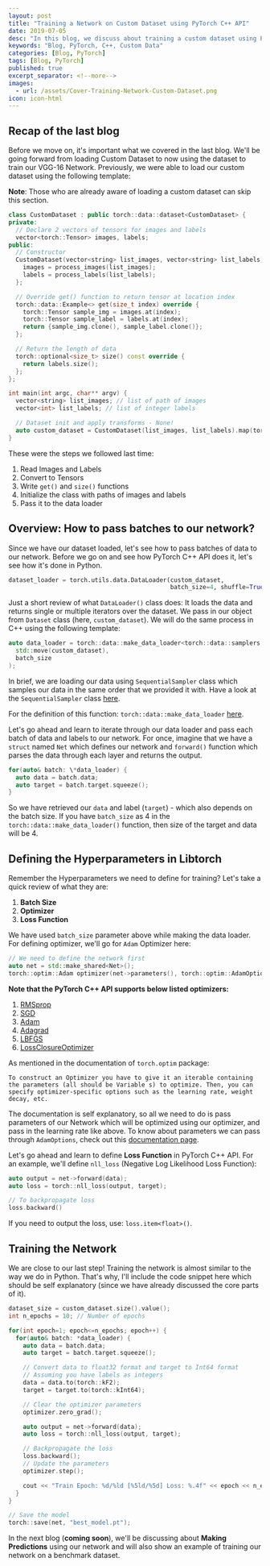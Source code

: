 ```yaml
---
layout: post
title: "Training a Network on Custom Dataset using PyTorch C++ API"
date: 2019-07-05
desc: "In this blog, we discuss about training a custom dataset using PyTorch C++ API"
keywords: "Blog, PyTorch, C++, Custom Data"
categories: [Blog, PyTorch]
tags: [Blog, PyTorch]
published: true
excerpt_separator: <!--more-->
images:
  - url: /assets/Cover-Training-Network-Custom-Dataset.png
icon: icon-html
---
```


## Recap of the last blog

Before we move on, it's important what we covered in the last blog. We'll be going forward from loading Custom Dataset to now using the dataset to train our VGG-16 Network. Previously, we were able to load our custom dataset using the following template:

<!--more-->
**Note**: Those who are already aware of loading a custom dataset can skip this section.

```cpp
class CustomDataset : public torch::data::dataset<CustomDataset> {
private:
  // Declare 2 vectors of tensors for images and labels
  vector<torch::Tensor> images, labels;
public:
  // Constructor
  CustomDataset(vector<string> list_images, vector<string> list_labels) {
    images = process_images(list_images);
    labels = process_labels(list_labels);
  };

  // Override get() function to return tensor at location index
  torch::data::Example<> get(size_t index) override {
    torch::Tensor sample_img = images.at(index);
    torch::Tensor sample_label = labels.at(index);
    return {sample_img.clone(), sample_label.clone()};
  };

  // Return the length of data
  torch::optional<size_t> size() const override {
    return labels.size();
  };
};

int main(int argc, char** argv) {
  vector<string> list_images; // list of path of images
  vector<int> list_labels; // list of integer labels

  // Dataset init and apply transforms - None!
  auto custom_dataset = CustomDataset(list_images, list_labels).map(torch::data::transforms::Stack<>());
}
```

These were the steps we followed last time:

1. Read Images and Labels
2. Convert to Tensors
3. Write `get()` and `size()` functions
4. Initialize the class with paths of images and labels
5. Pass it to the data loader

## Overview: How to pass batches to our network?

Since we have our dataset loaded, let's see how to pass batches of data to our network. Before we go on and see how PyTorch C++ API does it, let's see how it's done in Python.

```python
dataset_loader = torch.utils.data.DataLoader(custom_dataset,
                                             batch_size=4, shuffle=True)
```

Just a short review of what `DataLoader()` class does: It loads the data and returns single or multiple iterators over the dataset. We pass in our object from `Dataset` class (here, `custom_dataset`). We will do the same process in C++ using the following template:

```cpp
auto data_loader = torch::data::make_data_loader<torch::data::samplers::SequentialSampler>(
  std::move(custom_dataset),
  batch_size
);
```

In brief, we are loading our data using `SequentialSampler` class which samples our data in the same order that we provided it with. Have a look at the `SequentialSampler` class [here](https://pytorch.org/docs/stable/data.html#torch.utils.data.SequentialSampler).

For the definition of this function: `torch::data::make_data_loader` [here](https://pytorch.org/cppdocs/api/function_namespacetorch_1_1data_1a0d29ca9900cae66957c5cc5052ecc122.html#exhale-function-namespacetorch-1-1data-1a0d29ca9900cae66957c5cc5052ecc122).

Let's go ahead and learn to iterate through our data loader and pass each batch of data and labels to our network. For once, imagine that we have a `struct` named `Net` which defines our network and `forward()` function which parses the data through each layer and returns the output.

```cpp
for(auto& batch: \*data_loader) {
  auto data = batch.data;
  auto target = batch.target.squeeze();
}
```

So we have retrieved our `data` and label (`target`) - which also depends on the batch size. If you have `batch_size` as 4 in the `torch::data::make_data_loader()` function, then size of the target and data will be 4.

## Defining the Hyperparameters in Libtorch

Remember the Hyperparameters we need to define for training? Let's take a quick review of what they are:

1. **Batch Size**
2. **Optimizer**
3. **Loss Function**

We have used `batch_size` parameter above while making the data loader. For defining optimizer, we'll go for `Adam` Optimizer here:

```cpp
// We need to define the network first
auto net = std::make_shared<Net>();
torch::optim::Adam optimizer(net->parameters(), torch::optim::AdamOptions(1e-3));
```

**Note that the PyTorch C++ API supports below listed optimizers:**

1. [RMSprop](https://pytorch.org/cppdocs/api/classtorch_1_1optim_1_1_r_m_sprop.html#exhale-class-classtorch-1-1optim-1-1-r-m-sprop)
2. [SGD](https://pytorch.org/cppdocs/api/classtorch_1_1optim_1_1_s_g_d.html#exhale-class-classtorch-1-1optim-1-1-s-g-d)
3. [Adam](https://pytorch.org/cppdocs/api/classtorch_1_1optim_1_1_adam.html#exhale-class-classtorch-1-1optim-1-1-adam)
4. [Adagrad](https://pytorch.org/cppdocs/api/classtorch_1_1optim_1_1_adagrad.html#exhale-class-classtorch-1-1optim-1-1-adagrad)
5. [LBFGS](https://pytorch.org/cppdocs/api/classtorch_1_1optim_1_1_l_b_f_g_s.html#exhale-class-classtorch-1-1optim-1-1-l-b-f-g-s)
6. [LossClosureOptimizer](https://pytorch.org/cppdocs/api/classtorch_1_1optim_1_1_loss_closure_optimizer.html#exhale-class-classtorch-1-1optim-1-1-loss-closure-optimizer)

As mentioned in the documentation of `torch.optim` package:

```docs
To construct an Optimizer you have to give it an iterable containing the parameters (all should be Variable s) to optimize. Then, you can specify optimizer-specific options such as the learning rate, weight decay, etc.
```

The documentation is self explanatory, so all we need to do is pass parameters of our Network which will be optimized using our optimizer, and pass in the learning rate like above. To know about parameters we can pass through `AdamOptions`, check out this [documentation page](https://pytorch.org/cppdocs/api/structtorch_1_1optim_1_1_adam_options.html#exhale-struct-structtorch-1-1optim-1-1-adam-options).

Let's go ahead and learn to define **Loss Function** in PyTorch C++ API. For an example, we'll define `nll_loss` (Negative Log Likelihood Loss Function):

```cpp
auto output = net->forward(data);
auto loss = torch::nll_loss(output, target);

// To backpropagate loss
loss.backward()
```

If you need to output the loss, use: `loss.item<float>()`.

## Training the Network

We are close to our last step! Training the network is almost similar to the way we do in Python. That's why, I'll include the code snippet here which should be self explanatory (since we have already discussed the core parts of it).

```cpp
dataset_size = custom_dataset.size().value();
int n_epochs = 10; // Number of epochs

for(int epoch=1; epoch<=n_epochs; epoch++) {
  for(auto& batch: *data_loader) {
    auto data = batch.data;
    auto target = batch.target.squeeze();

    // Convert data to float32 format and target to Int64 format
    // Assuming you have labels as integers
    data = data.to(torch::kF2);
    target = target.to(torch::kInt64);

    // Clear the optimizer parameters
    optimizer.zero_grad();

    auto output = net->forward(data);
    auto loss = torch::nll_loss(output, target);

    // Backpropagate the loss
    loss.backward();
    // Update the parameters
    optimizer.step();

    cout << "Train Epoch: %d/%ld [%5ld/%5d] Loss: %.4f" << epoch << n_epochs << batch_index \* batch.data.size(0) << dataset_size << loss.item<float>() << endl;
  }
}

// Save the model
torch::save(net, "best_model.pt");
```

In the next blog (**coming soon**), we'll be discussing about **Making Predictions** using our network and will also show an example of training our network on a benchmark dataset.
